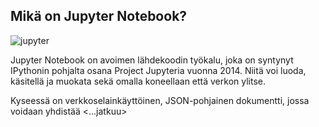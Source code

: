 ## Mikä on Jupyter Notebook?

![jupyter](https://upload.wikimedia.org/wikipedia/commons/thumb/3/38/Jupyter_logo.svg/1200px-Jupyter_logo.svg.png)

Jupyter Notebook on avoimen lähdekoodin työkalu, joka on syntynyt IPythonin pohjalta osana Project Jupyteria vuonna 2014. Niitä voi luoda, käsitellä ja muokata sekä omalla koneellaan että verkon ylitse.

Kyseessä on verkkoselainkäyttöinen, JSON-pohjainen dokumentti, jossa voidaan yhdistää <...jatkuu>
